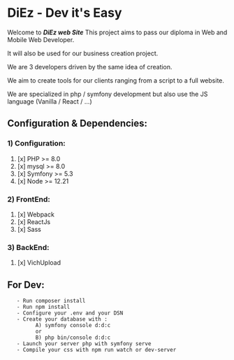 # DiEz - Dev it's Easy

Welcome to ***DiEz web Site***
This project aims to pass our diploma in Web and Mobile Web Developer.

It will also be used for our business creation project.

We are 3 developers driven by the same idea of creation.

We aim to create tools for our clients ranging from a script to a full website.

We are specialized in php / symfony development but also use the JS language (Vanilla / React / ...)

## Configuration & Dependencies:

### 1) Configuration:
1) [x] PHP >= 8.0
2) [x] mysql >= 8.0
3) [x] Symfony >= 5.3
4) [x] Node >= 12.21


### 2) FrontEnd:
1) [x] Webpack
2) [x] ReactJs
3) [x] Sass


### 3) BackEnd:
1) [x] VichUpload

## For Dev:

```
   - Run composer install
   - Run npm install
   - Configure your .env and your DSN
   - Create your database with :
         A) symfony console d:d:c 
         or 
         B) php bin/console d:d:c
   - Launch your server php with symfony serve
   - Compile your css with npm run watch or dev-server 
```